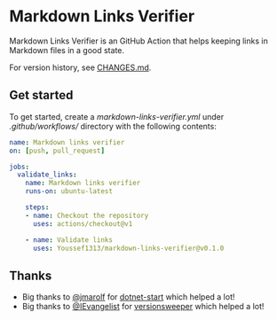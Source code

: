 # Markdown Links Verifier

Markdown Links Verifier is an GitHub Action that helps keeping links in Markdown files in a good state.

For version history, see [CHANGES.md](CHANGES.md).

## Get started

To get started, create a *markdown-links-verifier.yml* under *.github/workflows/* directory with the following contents:

```yml
name: Markdown links verifier
on: [push, pull_request]

jobs:
  validate_links:
    name: Markdown links verifier
    runs-on: ubuntu-latest

    steps:
    - name: Checkout the repository
      uses: actions/checkout@v1

    - name: Validate links
      uses: Youssef1313/markdown-links-verifier@v0.1.0
```

## Thanks

- Big thanks to [@jmarolf](https://github.com/jmarolf) for [dotnet-start](https://github.com/jmarolf/dotnet-start) which helped a lot!
- Big thanks to [@IEvangelist](https://github.com/IEvangelist) for [versionsweeper](https://github.com/dotnet/versionsweeper/) which helped a lot!
